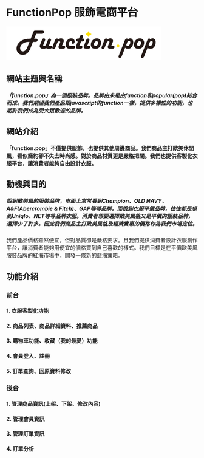 # FunctionPop 服飾電商平台

![Logo.](https://github.com/sublimeLin/functionpop/blob/main/Component%2021.png)


## 網站主題與名稱
##### 「function.pop」為一個服裝品牌。品牌由來是由function和popular(pop)結合而成。我們期望我們產品跟javascript的function一樣，提供多樣性的功能，也期許我們成為受大眾歡迎的品牌。


## 網站介紹
#### 「function.pop」不僅提供服飾，也提供其他周邊商品。我們商品主打歐美休閒風，看似簡約卻不失去時尚感。對於商品材質更是嚴格把關。我們也提供客製化衣服平台，讓消費者能夠自由設計衣服。


## 動機與目的
##### 說到歐美風的服裝品牌，市面上常常看到Champion、OLD NAVY、A&F(Abercrombie & Fitch)、GAP等等品牌。而說到衣服平價品牌，往往都是想到Uniqlo、NET等等品牌衣服。消費者想要選擇歐美風格又是平價的服裝品牌，選擇少了許多。因此我們商品主打歐美風格及經濟實惠的價格作為我們市場定位。
我們產品價格雖然便宜，但對品質卻是嚴格要求。且我們提供消費者設計衣服創作平台，讓消費者能夠用便宜的價格買到自己喜歡的樣式。我們目標是在平價歐美風服裝品牌的紅海市場中，開發一條新的藍海策略。

## 功能介紹
### 前台
#### 1. 衣服客製化功能
#### 2. 商品列表、商品詳細資料、推薦商品
#### 3. 購物車功能、收藏（我的最愛）功能
#### 4. 會員登入、註冊
#### 5. 訂單查詢、回原資料修改

### 後台
#### 1. 管理商品資訊(上架、下架、修改內容)
#### 2. 管理會員資訊
#### 3. 管理訂單資訊
#### 4. 訂單分析





